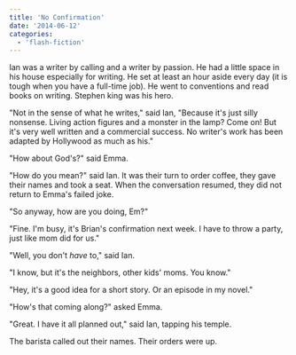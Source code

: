 ```yaml
---
title: 'No Confirmation'
date: '2014-06-12'
categories:
  - 'flash-fiction'
---
```


Ian was a writer by calling and a writer by passion. He had a little space in
his house especially for writing. He set at least an hour aside every day (it is
tough when you have a full-time job). He went to conventions and read books on
writing. Stephen king was his hero.

<!-- truncate -->


"Not in the sense of what he writes," said Ian, "Because it's just silly
nonsense. Living action figures and a monster in the lamp? Come on! But it's
very well written and a commercial success. No writer's work has been adapted by
Hollywood as much as his."

"How about God's?" said Emma.

"How do you mean?" said Ian. It was their turn to order coffee, they gave their
names and took a seat. When the conversation resumed, they did not return to
Emma's failed joke.

"So anyway, how are you doing, Em?"

"Fine. I'm busy, it's Brian's confirmation next week. I have to throw a party,
just like mom did for us."

"Well, you don't _have_ to," said Ian.

"I know, but it's the neighbors, other kids' moms. You know."

"Hey, it's a good idea for a short story. Or an episode in my novel."

"How's that coming along?" asked Emma.

"Great. I have it all planned out," said Ian, tapping his temple.

The barista called out their names. Their orders were up.
